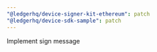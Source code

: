```yaml
---
"@ledgerhq/device-signer-kit-ethereum": patch
"@ledgerhq/device-sdk-sample": patch
---
```


Implement sign message
